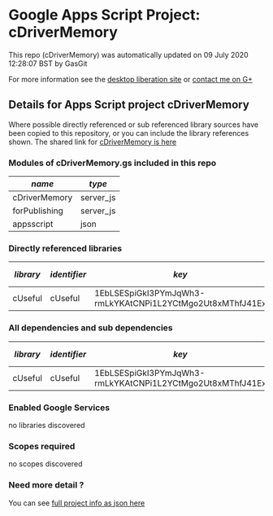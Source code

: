 # Google Apps Script Project: cDriverMemory
This repo (cDriverMemory) was automatically updated on 09 July 2020 12:28:07 BST by GasGit

For more information see the [desktop liberation site](http://ramblings.mcpher.com/Home/excelquirks/drivesdk/gettinggithubready "desktop liberation") or [contact me on G+](https://plus.google.com/+BruceMcpherson "Bruce McPherson - GDE")
## Details for Apps Script project cDriverMemory
Where possible directly referenced or sub referenced library sources have been copied to this repository, or you can include the library references shown. 
The shared link for [cDriverMemory is here](https://script.google.com/d/101pVFakzEfvHquUFOmZafAzfBAGSotgH56IqVcGmWNBu7J0sweklqyCB/edit?usp=sharing "open in the GAS IDE")

### Modules of cDriverMemory.gs included in this repo
*name*|*type*
--- | --- 
cDriverMemory| server_js
forPublishing| server_js
appsscript| json
### Directly referenced libraries
*library*|*identifier*|*key*|*version*|*dev mode*|*source*|
--- | --- | --- | --- | --- | --- 
cUseful| cUseful|1EbLSESpiGkI3PYmJqWh3-rmLkYKAtCNPi1L2YCtMgo2Ut8xMThfJ41Ex|118|no|[here](libraries/cUseful "library source")
### All dependencies and sub dependencies
*library*|*identifier*|*key*|*version*|*dev mode*|*source*|
--- | --- | --- | --- | --- | --- 
cUseful| cUseful|1EbLSESpiGkI3PYmJqWh3-rmLkYKAtCNPi1L2YCtMgo2Ut8xMThfJ41Ex|118|no|[here](libraries/cUseful "library source")
### Enabled Google Services
no libraries discovered
### Scopes required
no scopes discovered
### Need more detail ?
You can see [full project info as json here](info.json)
